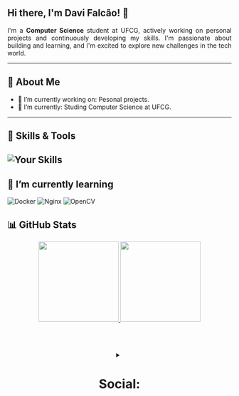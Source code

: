 ## Hi there, I'm Davi Falcão! 👋
<p align="justify">
I'm a <b>Computer Science</b> student at UFCG, actively working on personal projects and continuously developing my skills. I'm passionate about building and learning, and I'm excited to explore new challenges in the tech world.
</p>

---

## 🚀 About Me
- 🔭 I’m currently working on: Pesonal projects.
- 🌱 I’m currently: Studing Computer Science at UFCG.
---

## 🧠 Skills & Tools
![Your Skills](https://skillicons.dev/icons?i=java,python,git,github,linux&theme=light)
---

## 🌱 I’m currently learning
![Docker](https://img.shields.io/badge/docker-%230db7ed.svg?style=for-the-badge&logo=docker&logoColor=white)
![Nginx](https://img.shields.io/badge/nginx-%23009639.svg?style=for-the-badge&logo=nginx&logoColor=white)
![OpenCV](https://img.shields.io/badge/OpenCV-%235C3EE8.svg?style=for-the-badge&logo=opencv&logoColor=white)


## 📊 GitHub Stats
<div align="center">
  <!-- GitHub Stats -->
  <a href="https://github.com/anuraghazra/github-readme-stats">
    <img height="180em"  src="https://github-readme-stats.vercel.app/api?username=Davi-Falcao&theme=transparent&show_icons=true&rank_icon=github" />
    <img height="180em" src="https://github-readme-stats.vercel.app/api/top-langs/?username=Davi-Falcao&layout=compact&theme=transparent&exclude_repo=parktech,parktech-prolog&custom_title=Used%20languages&size_weight=0.1&count_weight=0.9&hide=Jupyter%20Notebook" />
  </a>
</div>

<br>

##

<br>

<details align="center">  
  <summary>
      <h1>
        <b>Social:</b>
      </h1>
  </summary>
  
  <br>

  ##

  <br>

  <div align="center">
      <b>
        Contact me:
      </b>
      <br>
      <br>

   <a href="https://www.linkedin.com/in/davi-falc%C3%A3o-989aa52a2/" target="_blank">
      <img  
        src="https://img.shields.io/badge/-LinkedIn-%230077B5?style=for-the-badge&logo=linkedin&logoColor=white"
        style="transform: scale(2.0); margin-top: 10px;" 
      />
    </a>
    <a href="mailto:davifaf3106@gmail.com">
      <img 
        src="https://img.shields.io/badge/Gmail-D14836?style=for-the-badge&logo=gmail&logoColor=white"
      />
    </a>
  </div>

  <br>

</details>

##

<br>





